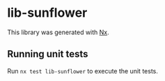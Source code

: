 # lib-sunflower

This library was generated with [Nx](https://nx.dev).

## Running unit tests

Run `nx test lib-sunflower` to execute the unit tests.
